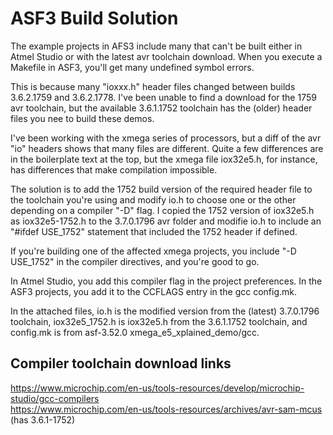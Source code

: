 # ASF3 Build Solution
The example projects in AFS3 include many that can't be built either in Atmel Studio or with the latest avr toolchain download. When you execute a Makefile in ASF3, you'll get many undefined symbol errors.

This is because many "ioxxx.h" header files changed between builds 3.6.2.1759 and 3.6.2.1778. I've been unable to find a download for the 1759 avr toolchain, but the available 3.6.1.1752 toolchain has the (older) header files you nee to build these demos.

I've been working with the xmega series of processors, but a diff of the avr "io" headers shows that many files are different. Quite a few differences are in the boilerplate text at the top, but the xmega file iox32e5.h, for instance, has differences that make compilation impossible.

The solution is to add the 1752 build version of the required header file to the toolchain you're using and modify io.h to choose one or the other depending on a compiler "-D" flag. I copied the 1752 version of iox32e5.h as iox32e5-1752.h to the 3.7.0.1796 avr folder and modifie io.h to include an "#ifdef USE_1752" statement that included the 1752 header if defined.

If you're building one of the affected xmega projects, you include "-D USE_1752" in the compiler directives, and you're good to go.

In Atmel Studio, you add this compiler flag in the project preferences. In the ASF3 projects, you add it to the CCFLAGS entry in the gcc config.mk.

In the attached files, io.h is the modified version from the (latest) 3.7.0.1796 toolchain, iox32e5_1752.h is iox32e5.h from the 3.6.1.1752 toolchain, and config.mk is from asf-3.52.0 xmega_e5_xplained_demo/gcc.

## Compiler toolchain download links

https://www.microchip.com/en-us/tools-resources/develop/microchip-studio/gcc-compilers  
https://www.microchip.com/en-us/tools-resources/archives/avr-sam-mcus (has 3.6.1-1752)
